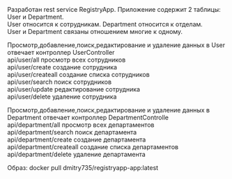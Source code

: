 <div>Разработан rest service RegistryApp. Приложение содержит 2 таблицы: User и Department.</div>
<div>User относится к сотрудникам. Department относится к отделам.</div>
<div>User и Department связаны отношением многие к одному.</div>
<p>
<div>Просмотр,добавление,поиск,редактирование и удаление данных в User отвечает контроллер UserController</div>
<div>api/user/all просмотр всех сотрудников</div>
<div>api/user/create создание сотрудника</div>
<div>api/user/createall создание списка сотрудников</div>
<div>api/user/search поиск сотрудников</div>
<div>api/user/update редактирование сотрудника</div>
<div>api/user/delete удаление сотрудника</div>
<p>
<div>Просмотр,добавление,поиск,редактирование и удаление данных в Department отвечает контроллер DepartmentControlle</div>
<div>api/department/all просмотр всех департаментов</div>
<div>api/department/search поиск департамента</div>
<div>api/department/create создание департамента</div>
<div>api/department/createall создание списка департаментов</div>
<div>api/department/delete удаление департамента</div>
<p>
<div>Образ: docker pull dmitry735/registryapp-app:latest</div>